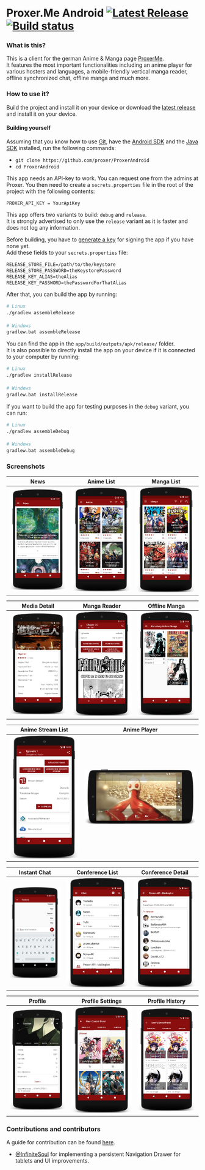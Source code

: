 # Proxer.Me Android [![Latest Release](https://img.shields.io/github/release/proxer/ProxerAndroid.svg)](https://github.com/proxer/ProxerAndroid/releases/latest) [![Build status](https://circleci.com/gh/proxer/ProxerAndroid.svg?style=shield)](https://circleci.com/gh/proxer/ProxerAndroid)

### What is this?

This is a client for the german Anime & Manga page [ProxerMe](https://proxer.me/).<br>
It features the most important functionalities including an anime player for various hosters and languages, a mobile-friendly vertical manga reader, offline synchronized chat, offline manga and much more.

### How to use it?

Build the project and install it on your device or download the [latest release](https://github.com/proxer/ProxerAndroid/releases) and install it on your device.

#### Building yourself

Assuming that you know how to use [Git](https://git-scm.com/), have the [Android SDK](https://developer.android.com/sdk/index.html) and the [Java SDK](http://www.oracle.com/technetwork/java/javase/overview/index.html) installed, run the following commands:

- `git clone https://github.com/proxer/ProxerAndroid`
- `cd ProxerAndroid`

This app needs an API-key to work. You can request one from the admins at Proxer. You then need to create a `secrets.properties` file in the root of the project with the following contents:

```
PROXER_API_KEY = YourApiKey
```

This app offers two variants to build: `debug` and `release`.<br>
It is strongly advertised to only use the `release` variant as it is faster and does not log any information.

Before building, you have to [generate a key](https://developer.android.com/studio/publish/app-signing.html#generate-key) for signing the app if you have none yet.<br>
Add these fields to your `secrets.properties` file:

```
RELEASE_STORE_FILE=/path/to/the/keystore
RELEASE_STORE_PASSWORD=theKeystorePassword
RELEASE_KEY_ALIAS=theAlias
RELEASE_KEY_PASSWORD=thePasswordForThatAlias
```

After that, you can build the app by running:

```bash
# Linux
./gradlew assembleRelease

# Windows
gradlew.bat assembleRelease
```

You can find the app in the `app/build/outputs/apk/release/` folder.<br>
It is also possible to directly install the app on your device if it is connected to your computer by running:

```bash
# Linux
./gradlew installRelease

# Windows
gradlew.bat installRelease
```

If you want to build the app for testing purposes in the `debug` variant, you can run:

```bash
# Linux
./gradlew assembleDebug

# Windows
gradlew.bat assembleDebug
```

### Screenshots

|       News        |       Anime List        |       Manga List        |
| :---------------: | :---------------------: | :---------------------: |
| ![](art/news.png) | ![](art/anime-list.png) | ![](art/manga-list.png) |

|       Media Detail        |    Manga Reader    |       Offline Manga        |
| :-----------------------: | :----------------: | :------------------------: |
| ![](art/media-detail.png) | ![](art/manga.png) | ![](art/offline-manga.png) |

|     Anime Stream List      |      Anime Player       |
| :------------------------: | :---------------------: |
| ![](art/anime-streams.png) | ![](art/anime-play.png) |

|   Instant Chat    |       Conference List        |      Conference Detail       |
| :---------------: | :--------------------------: | :--------------------------: |
| ![](art/chat.png) | ![](art/conference-list.png) | ![](art/conference-info.png) |

|       Profile        | Profile Settings |       Profile History        |
| :------------------: | :--------------: | :--------------------------: |
| ![](art/profile.png) | ![](art/ucp.png) | ![](art/profile-history.png) |

### Contributions and contributors

A guide for contribution can be found [here](.github/CONTRIBUTING.md).

- [@InfiniteSoul](https://github.com/InfiniteSoul) for implementing a persistent Navigation Drawer for tablets and UI improvements.
